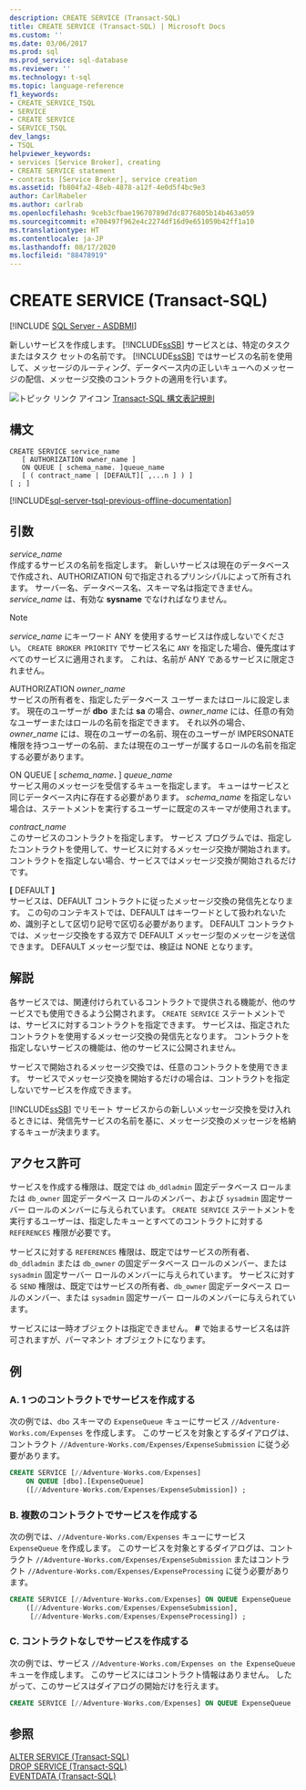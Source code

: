 ```yaml
---
description: CREATE SERVICE (Transact-SQL)
title: CREATE SERVICE (Transact-SQL) | Microsoft Docs
ms.custom: ''
ms.date: 03/06/2017
ms.prod: sql
ms.prod_service: sql-database
ms.reviewer: ''
ms.technology: t-sql
ms.topic: language-reference
f1_keywords:
- CREATE_SERVICE_TSQL
- SERVICE
- CREATE SERVICE
- SERVICE_TSQL
dev_langs:
- TSQL
helpviewer_keywords:
- services [Service Broker], creating
- CREATE SERVICE statement
- contracts [Service Broker], service creation
ms.assetid: fb804fa2-48eb-4878-a12f-4e0d5f4bc9e3
author: CarlRabeler
ms.author: carlrab
ms.openlocfilehash: 9ceb3cfbae19670789d7dc8776805b14b463a059
ms.sourcegitcommit: e700497f962e4c2274df16d9e651059b42ff1a10
ms.translationtype: HT
ms.contentlocale: ja-JP
ms.lasthandoff: 08/17/2020
ms.locfileid: "88478919"
---
```

# <a name="create-service-transact-sql"></a>CREATE SERVICE (Transact-SQL)
[!INCLUDE [SQL Server - ASDBMI](../../includes/applies-to-version/sql-asdbmi.md)]

  新しいサービスを作成します。 [!INCLUDE[ssSB](../../includes/sssb-md.md)] サービスとは、特定のタスクまたはタスク セットの名前です。 [!INCLUDE[ssSB](../../includes/sssb-md.md)] ではサービスの名前を使用して、メッセージのルーティング、データベース内の正しいキューへのメッセージの配信、メッセージ交換のコントラクトの適用を行います。  
  
 ![トピック リンク アイコン](../../database-engine/configure-windows/media/topic-link.gif "トピック リンク アイコン") [Transact-SQL 構文表記規則](../../t-sql/language-elements/transact-sql-syntax-conventions-transact-sql.md)  
  
## <a name="syntax"></a>構文  
  
```syntaxsql
CREATE SERVICE service_name  
   [ AUTHORIZATION owner_name ]  
   ON QUEUE [ schema_name. ]queue_name  
   [ ( contract_name | [DEFAULT][ ,...n ] ) ]  
[ ; ]  
```  
  
[!INCLUDE[sql-server-tsql-previous-offline-documentation](../../includes/sql-server-tsql-previous-offline-documentation.md)]

## <a name="arguments"></a>引数
 *service_name*  
 作成するサービスの名前を指定します。 新しいサービスは現在のデータベースで作成され、AUTHORIZATION 句で指定されるプリンシパルによって所有されます。 サーバー名、データベース名、スキーマ名は指定できません。 *service_name* は、有効な **sysname** でなければなりません。  
  
> [!NOTE]  
> *service_name* にキーワード ANY を使用するサービスは作成しないでください。 `CREATE BROKER PRIORITY` でサービス名に `ANY` を指定した場合、優先度はすべてのサービスに適用されます。 これは、名前が ANY であるサービスに限定されません。  
  
 AUTHORIZATION *owner_name*  
 サービスの所有者を、指定したデータベース ユーザーまたはロールに設定します。 現在のユーザーが **dbo** または **sa** の場合、*owner_name* には、任意の有効なユーザーまたはロールの名前を指定できます。 それ以外の場合、*owner_name* には、現在のユーザーの名前、現在のユーザーが IMPERSONATE 権限を持つユーザーの名前、または現在のユーザーが属するロールの名前を指定する必要があります。  
  
 ON QUEUE [ _schema_name_**.** ] *queue_name*  
 サービス用のメッセージを受信するキューを指定します。 キューはサービスと同じデータベース内に存在する必要があります。 *schema_name* を指定しない場合は、ステートメントを実行するユーザーに既定のスキーマが使用されます。  
  
 *contract_name*  
 このサービスのコントラクトを指定します。 サービス プログラムでは、指定したコントラクトを使用して、サービスに対するメッセージ交換が開始されます。 コントラクトを指定しない場合、サービスではメッセージ交換が開始されるだけです。  
  
 **[** DEFAULT **]**  
 サービスは、DEFAULT コントラクトに従ったメッセージ交換の発信先となります。 この句のコンテキストでは、DEFAULT はキーワードとして扱われないため、識別子として区切り記号で区切る必要があります。 DEFAULT コントラクトでは、メッセージ交換をする双方で DEFAULT メッセージ型のメッセージを送信できます。 DEFAULT メッセージ型では、検証は NONE となります。  
  
## <a name="remarks"></a>解説  
 各サービスでは、関連付けられているコントラクトで提供される機能が、他のサービスでも使用できるよう公開されます。 `CREATE SERVICE` ステートメントでは、サービスに対するコントラクトを指定できます。 サービスは、指定されたコントラクトを使用するメッセージ交換の発信先となります。 コントラクトを指定しないサービスの機能は、他のサービスに公開されません。  
  
 サービスで開始されるメッセージ交換では、任意のコントラクトを使用できます。 サービスでメッセージ交換を開始するだけの場合は、コントラクトを指定しないでサービスを作成できます。  
  
 [!INCLUDE[ssSB](../../includes/sssb-md.md)] でリモート サービスからの新しいメッセージ交換を受け入れるときには、発信先サービスの名前を基に、メッセージ交換のメッセージを格納するキューが決まります。  
  
## <a name="permissions"></a>アクセス許可  
 サービスを作成する権限は、既定では `db_ddladmin` 固定データベース ロールまたは `db_owner` 固定データベース ロールのメンバー、および `sysadmin` 固定サーバー ロールのメンバーに与えられています。 `CREATE SERVICE` ステートメントを実行するユーザーは、指定したキューとすべてのコントラクトに対する `REFERENCES` 権限が必要です。  
  
 サービスに対する `REFERENCES` 権限は、既定ではサービスの所有者、`db_ddladmin` または `db_owner` の固定データベース ロールのメンバー、または `sysadmin` 固定サーバー ロールのメンバーに与えられています。 サービスに対する `SEND` 権限は、既定ではサービスの所有者、`db_owner` 固定データベース ロールのメンバー、または `sysadmin` 固定サーバー ロールのメンバーに与えられています。  
  
 サービスには一時オブジェクトは指定できません。 **#** で始まるサービス名は許可されますが、パーマネント オブジェクトになります。  
  
## <a name="examples"></a>例  
  
### <a name="a-creating-a-service-with-one-contract"></a>A. 1 つのコントラクトでサービスを作成する  
 次の例では、`dbo` スキーマの `ExpenseQueue` キューにサービス `//Adventure-Works.com/Expenses` を作成します。 このサービスを対象とするダイアログは、コントラクト `//Adventure-Works.com/Expenses/ExpenseSubmission` に従う必要があります。  
  
```sql  
CREATE SERVICE [//Adventure-Works.com/Expenses]  
    ON QUEUE [dbo].[ExpenseQueue]  
    ([//Adventure-Works.com/Expenses/ExpenseSubmission]) ;  
```  
  
### <a name="b-creating-a-service-with-multiple-contracts"></a>B. 複数のコントラクトでサービスを作成する  
 次の例では、`//Adventure-Works.com/Expenses` キューにサービス `ExpenseQueue` を作成します。 このサービスを対象とするダイアログは、コントラクト `//Adventure-Works.com/Expenses/ExpenseSubmission` またはコントラクト `//Adventure-Works.com/Expenses/ExpenseProcessing` に従う必要があります。  
  
```sql  
CREATE SERVICE [//Adventure-Works.com/Expenses] ON QUEUE ExpenseQueue  
    ([//Adventure-Works.com/Expenses/ExpenseSubmission],  
     [//Adventure-Works.com/Expenses/ExpenseProcessing]) ;  
```  
  
### <a name="c-creating-a-service-with-no-contracts"></a>C. コントラクトなしでサービスを作成する  
 次の例では、サービス `//Adventure-Works.com/Expenses on the ExpenseQueue` キューを作成します。 このサービスにはコントラクト情報はありません。 したがって、このサービスはダイアログの開始だけを行えます。  
  
```sql  
CREATE SERVICE [//Adventure-Works.com/Expenses] ON QUEUE ExpenseQueue ;  
```  
  
## <a name="see-also"></a>参照  
 [ALTER SERVICE &#40;Transact-SQL&#41;](../../t-sql/statements/alter-service-transact-sql.md)   
 [DROP SERVICE &#40;Transact-SQL&#41;](../../t-sql/statements/drop-service-transact-sql.md)   
 [EVENTDATA &#40;Transact-SQL&#41;](../../t-sql/functions/eventdata-transact-sql.md)  
  
  

